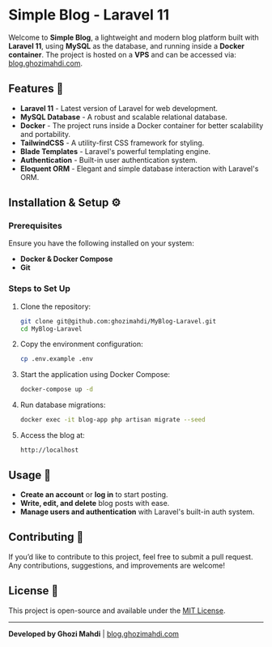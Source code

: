 # Simple Blog - Laravel 11

Welcome to **Simple Blog**, a lightweight and modern blog platform built with **Laravel 11**, using **MySQL** as the database, and running inside a **Docker container**. The project is hosted on a **VPS** and can be accessed via: [blog.ghozimahdi.com](https://blog.ghozimahdi.com).

## Features 🚀

- **Laravel 11** - Latest version of Laravel for web development.
- **MySQL Database** - A robust and scalable relational database.
- **Docker** - The project runs inside a Docker container for better scalability and portability.
- **TailwindCSS** - A utility-first CSS framework for styling.
- **Blade Templates** - Laravel's powerful templating engine.
- **Authentication** - Built-in user authentication system.
- **Eloquent ORM** - Elegant and simple database interaction with Laravel's ORM.

## Installation & Setup ⚙️

### Prerequisites
Ensure you have the following installed on your system:
- **Docker & Docker Compose**
- **Git**

### Steps to Set Up

1. Clone the repository:
   ```sh
   git clone git@github.com:ghozimahdi/MyBlog-Laravel.git
   cd MyBlog-Laravel
   ```

2. Copy the environment configuration:
   ```sh
   cp .env.example .env
   ```

3. Start the application using Docker Compose:
   ```sh
   docker-compose up -d
   ```

4. Run database migrations:
   ```sh
   docker exec -it blog-app php artisan migrate --seed
   ```

5. Access the blog at:
   ```
   http://localhost
   ```

## Usage 📝
- **Create an account** or **log in** to start posting.
- **Write, edit, and delete** blog posts with ease.
- **Manage users and authentication** with Laravel's built-in auth system.

## Contributing 🤝
If you’d like to contribute to this project, feel free to submit a pull request. Any contributions, suggestions, and improvements are welcome!

## License 📜
This project is open-source and available under the [MIT License](https://opensource.org/licenses/MIT).

---

**Developed by Ghozi Mahdi** | [blog.ghozimahdi.com](https://blog.ghozimahdi.com)

